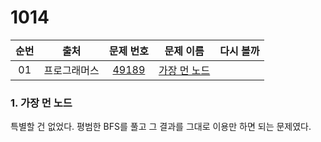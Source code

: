 # 1014



| 순번 |     출처     |                          문제 번호                           |                          문제 이름                           | 다시 볼까 |
| :--: | :----------: | :----------------------------------------------------------: | :----------------------------------------------------------: | :-------: |
|  01  | 프로그래머스 | <a href="https://programmers.co.kr/learn/courses/30/lessons/49189" target="_blank">49189</a> | <a href="https://programmers.co.kr/learn/courses/30/lessons/49189" target="_blank">가장 먼 노드</a> |           |



### 1. 가장 먼 노드

특별할 건 없었다. 평범한 BFS를 풀고 그 결과를 그대로 이용만 하면 되는 문제였다.

